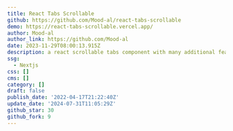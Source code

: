 ```yaml
---
title: React Tabs Scrollable
github: https://github.com/Mood-al/react-tabs-scrollable
demo: https://react-tabs-scrollable.vercel.app/
author: Mood-al
author_link: https://github.com/Mood-al
date: 2023-11-29T08:00:13.915Z
description: a react scrollable tabs component with many additional features
ssg:
  - Nextjs
css: []
cms: []
category: []
draft: false
publish_date: '2022-04-17T21:22:40Z'
update_date: '2024-07-31T11:05:29Z'
github_star: 30
github_fork: 9
---
```

